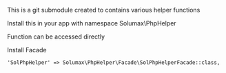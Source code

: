 This is a git submodule created to contains various helper functions

Install this in your app with namespace Solumax\PhpHelper

Function can be accessed directly

Install Facade


	'SolPhpHelper' => Solumax\PhpHelper\Facade\SolPhpHelperFacade::class,
